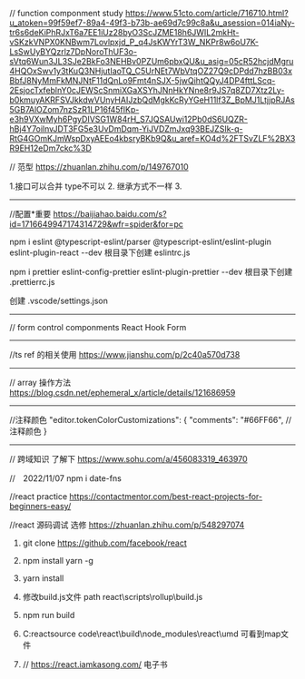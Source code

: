 
// function componment study
https://www.51cto.com/article/716710.html?u_atoken=99f59ef7-89a4-49f3-b73b-ae69d7c99c8a&u_asession=014iaNy-tr6s6deKiPhRJxT6a7EE1iUz28byO3ScJZME18h6JWIL2mkHt-vSKzkVNPX0KNBwm7Lovlpxjd_P_q4JsKWYrT3W_NKPr8w6oU7K-LsSwUyBYQzrlz7DpNoroThUF3o-sVtq6Wun3JL3SJe2BkFo3NEHBv0PZUm6pbxQU&u_asig=05cR52hcjdMgru4HQOxSwv1y3tKuQ3NHjutIaoTQ_C5UrNEt7WbVtqOZ27Q9cDPdd7hzBB03xBbfJ8NyMmFkMNJNtF11dQnLo9Fmt4nSJX-5jwQihtQQyJ4DP4fttLScq-2EsjocTxfeblnY0cJEWScSnmiXGaXSYhJNnHkYNne8r9JS7q8ZD7Xtz2Ly-b0kmuyAKRFSVJkkdwVUnyHAIJzbQdMgkKcRyYGeH11lf3Z_BpMJ1LtjjpRJAs5GB7AlOZom7nzSzR1LP16f45fIKp-e3h9VXwMyh6PgyDIVSG1W84rH_S7JQSAUwi12Pb0dS6UQZR-hBj4Y7oilnvJDT3FG5e3UvDmDqm-YiJVDZmJxq93BEJZSIk-q-RtG4GOmKJmWspDxyAEEo4kbsryBKb9Q&u_aref=KO4d%2FTSvZLF%2BX3R9EH12eDm7ckc%3D


// 范型
https://zhuanlan.zhihu.com/p/149767010

1.接口可以合并 type不可以 
2. 继承方式不一样
3.
*********************************************************************************************************************
//配置*重要
https://baijiahao.baidu.com/s?id=1716649947174314729&wfr=spider&for=pc

npm i eslint @typescript-eslint/parser @typescript-eslint/eslint-plugin eslint-plugin-react --dev
根目录下创建  eslintrc.js

npm i prettier eslint-config-prettier eslint-plugin-prettier --dev
根目录下创建  .prettierrc.js

创建
.vscode/settings.json
*********************************************************************************************************************

// form control componments
React Hook Form
**********************************************************************************************************************
//ts ref 的相关使用
https://www.jianshu.com/p/2c40a570d738

**********************************************************************************************************************

// array 操作方法
https://blog.csdn.net/ephemeral_x/article/details/121686959

***********************************************************************************************************************
//注释颜色
"editor.tokenColorCustomizations": {
        "comments": "#66FF66", //注释颜色
    }

************************************************************************************************************************
// 跨域知识 了解下
https://www.sohu.com/a/456083319_463970

//　2022/11/07  npm i date-fns

//react practice
https://contactmentor.com/best-react-projects-for-beginners-easy/

//react 源码调试 选修
https://zhuanlan.zhihu.com/p/548297074
1. git clone https://github.com/facebook/react
2. npm install yarn -g
3. yarn install
4. 修改build.js文件  path react\scripts\rollup\build.js
5.  npm run build
6. C:reactsource code\react\build\node_modules\react\umd  可看到map文件

99. // https://react.iamkasong.com/ 电子书








